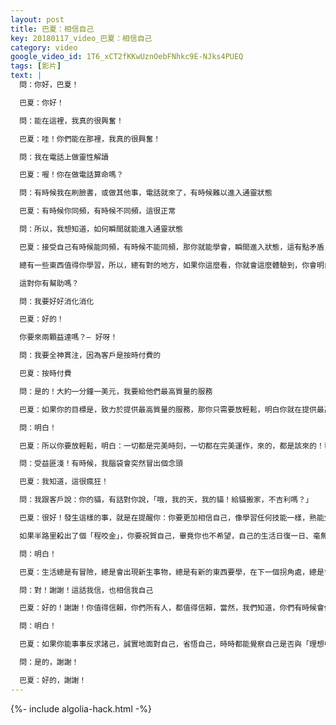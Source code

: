 ```yaml
---
layout: post
title: 巴夏：相信自己
key: 20180117_video_巴夏：相信自己
category: video
google_video_id: 1T6_xCT2fKKwUznOebFNhkc9E-NJks4PUEQ
tags: [影片]
text: |
  問：你好，巴夏！

  巴夏：你好！

  問：能在這裡，我真的很興奮！

  巴夏：哇！你們能在那裡，我真的很興奮！

  問：我在電話上做靈性解讀

  巴夏：喔！你在做電話算命嗎？

  問：有時候我在刷臉書，或做其他事，電話就來了，有時候難以進入通靈狀態

  巴夏：有時候你同頻，有時候不同頻，這很正常

  問：所以，我想知道，如何瞬間就能進入通靈狀態

  巴夏：接受自己有時候能同頻，有時候不能同頻，那你就能學會，瞬間進入狀態，這有點矛盾，是不是？讓它想怎麼來，就怎麼來，允許事件怎麼發展，就怎麼發展，並且從發生了的事件中，學習經驗教訓，而不是猜想，哪裡出錯了。

  總有一些東西值得你學習，所以，總有對的地方，如果你這麼看，你就會這麼體驗到，你會明白，一切都在完美地運作，即使看起來不完美，因為你知道如何利用它，讓它在你的生活中，有一個有益的影響，即使是那些，你過往經驗中看來，是你不喜歡的，你也能把你不喜歡的，轉化你所喜歡的，轉化成對你有益的

  這對你有幫助嗎？

  問：我要好好消化消化

  巴夏：好的！

  你要來兩顆益達嗎？— 好呀！

  問：我要全神貫注，因為客戶是按時付費的

  巴夏：按時付費

  問：是的！大約一分鐘一美元，我要給他們最高質量的服務

  巴夏：如果你的目標是，致力於提供最高質量的服務，那你只需要放輕鬆，明白你就在提供最高質量的服務，但是，你提供的未必是客戶所期待的，這種情況，就像靈性療癒師一樣，可能有些找你的人，認為自己不可能接收到這樣的信息（不相信），而你也沒給他們什麼信息，那麼，某種程度上說，你其實已經給他們真正所求，就是：自己無法接收到這樣的信息，所以實際上，你仍然給了他們真正所求，如果他們不爽，要退款，那就退款唄。明白嗎？

  問：明白！

  巴夏：所以你要放輕鬆，明白：一切都是完美時刻，一切都在完美運作，來的，都是該來的！發生的，都是該發生的！當你心態平和，明白：事情，未必都如你所願，那事情便開始，如你所願

  問：受益匪淺！有時候，我腦袋會突然冒出個念頭

  巴夏：我知道，這很瘋狂！

  問：我跟客戶說：你的貓，有話對你說，「哦，我的天，我的貓！給貓搬家，不吉利嗎？」

  巴夏：很好！發生這樣的事，就是在提醒你：你要更加相信自己，像學習任何技能一樣，熟能生巧，當然，總有些時候，事與願違，但這樣的經歷，也值得你去珍惜，明白嗎？

  如果半路里殺出了個「程咬金」，你要祝賀自己，畢竟你也不希望，自己的生活日復一日、毫無新意（冗餘），謝謝！明白嗎？

  問：明白！

  巴夏：生活總是有冒險，總是會出現新生事物，總是有新的東西要學，在下一個拐角處，總是會出現些意想不到的事物，這才是你要的生活，而不是：媽的，又這樣子！該怎麼辦⋯⋯

  問：對！謝謝！這話我信，也相信我自己

  巴夏：好的！謝謝！你值得信賴，你們所有人，都值得信賴，當然，我們知道，你們有時候會低落、會不在狀態，但你仍然可以相信，這是過程的完美，其中有值得你學習的東西，所以，總的來說，你們值得信賴！明白嗎？

  問：明白！

  巴夏：如果你能事事反求諸己，誠實地面對自己，省悟自己，時時都能覺察自己是否與「理想中的自己」同頻，如果你時刻都有這樣的願心，那你將啟動內在「自動巡航控制系統」，把你引導回你自己的中心，引導到平衡狀態，因為你有此願心，因為你的意願/意圖，不是嗎？這對你有幫助嗎？

  問：是的，謝謝！

  巴夏：好的，謝謝！
---
```


{%- include algolia-hack.html -%}
